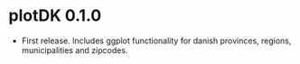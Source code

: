 # plotDK 0.1.0
* First release. Includes ggplot functionality for danish provinces, regions, municipalities and zipcodes.